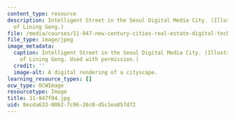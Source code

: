```yaml
---
content_type: resource
description: Intelligent Street in the Seoul Digital Media City. (Illustration courtesy
  of Lining Geng.)
file: /media/courses/11-947-new-century-cities-real-estate-digital-technology-and-design-fall-2004/8ecda63300b27c9626c0d5c1ea857d72_11-947f04.jpg
file_type: image/jpeg
image_metadata:
  caption: Intelligent Street in the Seoul Digital Media City. (Illustration courtesy
    of Lining Geng. Used with permission.)
  credit: ''
  image-alt: A digital rendering of a cityscape.
learning_resource_types: []
ocw_type: OCWImage
resourcetype: Image
title: 11-947f04.jpg
uid: 8ecda633-00b2-7c96-26c0-d5c1ea857d72
---
```

